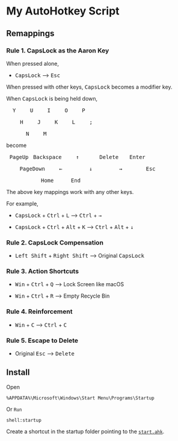 # My AutoHotkey Script

## Remappings

### Rule 1. CapsLock as the Aaron Key

When pressed alone,

- <kbd>CapsLock</kbd> ⟶ <kbd>Esc</kbd>

When pressed with other keys, <kbd>CapsLock</kbd> becomes a modifier key.

When <kbd>CapsLock</kbd> is being held down,

<kbd>&nbsp;&nbsp;Y&nbsp;&nbsp;</kbd> <kbd>&nbsp;&nbsp;U&nbsp;&nbsp;</kbd> <kbd>&nbsp;&nbsp;I&nbsp;&nbsp;</kbd> <kbd>&nbsp;&nbsp;O&nbsp;&nbsp;</kbd> <kbd>&nbsp;&nbsp;P&nbsp;&nbsp;</kbd>

&nbsp;&nbsp;&nbsp;&nbsp; <kbd>&nbsp;&nbsp;H&nbsp;&nbsp;</kbd> <kbd>&nbsp;&nbsp;J&nbsp;&nbsp;</kbd> <kbd>&nbsp;&nbsp;K&nbsp;&nbsp;</kbd> <kbd>&nbsp;&nbsp;L&nbsp;&nbsp;</kbd> <kbd>&nbsp;&nbsp;;&nbsp;&nbsp;</kbd>

&nbsp;&nbsp;&nbsp;&nbsp;&nbsp;&nbsp;&nbsp;&nbsp; <kbd>&nbsp;&nbsp;N&nbsp;&nbsp;</kbd> <kbd>&nbsp;&nbsp;M&nbsp;&nbsp;</kbd>

become

<kbd>&nbsp;PageUp&nbsp;</kbd> <kbd>Backspace</kbd> <kbd>&nbsp;&nbsp;&nbsp;&nbsp;↑&nbsp;&nbsp;&nbsp;&nbsp;</kbd> <kbd>&nbsp;&nbsp;Delete&nbsp;</kbd> <kbd>&nbsp;&nbsp;Enter&nbsp;&nbsp;</kbd>

&nbsp;&nbsp;&nbsp;&nbsp;&nbsp;&nbsp;&nbsp;&nbsp; <kbd>PageDown</kbd> <kbd>&nbsp;&nbsp;&nbsp;&nbsp;←&nbsp;&nbsp;&nbsp;&nbsp;</kbd> <kbd>&nbsp;&nbsp;&nbsp;&nbsp;↓&nbsp;&nbsp;&nbsp;&nbsp;</kbd> <kbd>&nbsp;&nbsp;&nbsp;&nbsp;→&nbsp;&nbsp;&nbsp;&nbsp;</kbd> <kbd>&nbsp;&nbsp;&nbsp;Esc&nbsp;&nbsp;&nbsp;</kbd>

&nbsp;&nbsp;&nbsp;&nbsp;&nbsp;&nbsp;&nbsp;&nbsp;&nbsp;&nbsp;&nbsp;&nbsp;&nbsp;&nbsp;&nbsp;&nbsp; <kbd>&nbsp;&nbsp;&nbsp;Home&nbsp;&nbsp;</kbd> <kbd>&nbsp;&nbsp;&nbsp;End&nbsp;&nbsp;&nbsp;</kbd>

The above key mappings work with any other keys.

For example,

- <kbd>CapsLock</kbd> + <kbd>Ctrl</kbd> + <kbd>L</kbd> ⟶ <kbd>Ctrl</kbd> + <kbd>→</kbd>

- <kbd>CapsLock</kbd> + <kbd>Ctrl</kbd> + <kbd>Alt</kbd> + <kbd>K</kbd> ⟶ <kbd>Ctrl</kbd> + <kbd>Alt</kbd> + <kbd>↓</kbd>

### Rule 2. CapsLock Compensation

- <kbd>Left Shift</kbd> + <kbd>Right Shift</kbd> ⟶ Original <kbd>CapsLock</kbd>

### Rule 3. Action Shortcuts

- <kbd>Win</kbd> + <kbd>Ctrl</kbd> + <kbd>Q</kbd> ⟶ Lock Screen like macOS

- <kbd>Win</kbd> + <kbd>Ctrl</kbd> + <kbd>R</kbd> ⟶ Empty Recycle Bin

### Rule 4. Reinforcement

- <kbd>Win</kbd> + <kbd>C</kbd> ⟶ <kbd>Ctrl</kbd> + <kbd>C</kbd>

### Rule 5. Escape to Delete

- Original <kbd>Esc</kbd> ⟶ <kbd>Delete</kbd>

## Install

Open

```
%APPDATA%\Microsoft\Windows\Start Menu\Programs\Startup
```

Or `Run`

```
shell:startup
```

Create a shortcut in the startup folder pointing to the [`start.ahk`](./start.ahk).
